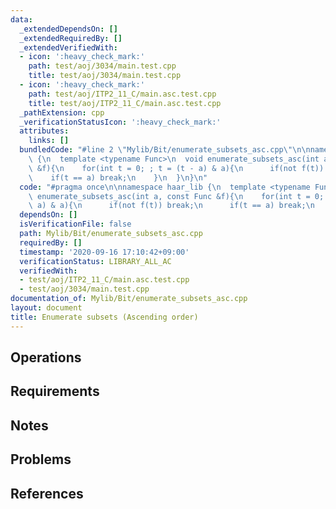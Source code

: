 ```yaml
---
data:
  _extendedDependsOn: []
  _extendedRequiredBy: []
  _extendedVerifiedWith:
  - icon: ':heavy_check_mark:'
    path: test/aoj/3034/main.test.cpp
    title: test/aoj/3034/main.test.cpp
  - icon: ':heavy_check_mark:'
    path: test/aoj/ITP2_11_C/main.asc.test.cpp
    title: test/aoj/ITP2_11_C/main.asc.test.cpp
  _pathExtension: cpp
  _verificationStatusIcon: ':heavy_check_mark:'
  attributes:
    links: []
  bundledCode: "#line 2 \"Mylib/Bit/enumerate_subsets_asc.cpp\"\n\nnamespace haar_lib\
    \ {\n  template <typename Func>\n  void enumerate_subsets_asc(int a, const Func\
    \ &f){\n    for(int t = 0; ; t = (t - a) & a){\n      if(not f(t)) break;\n  \
    \    if(t == a) break;\n    }\n  }\n}\n"
  code: "#pragma once\n\nnamespace haar_lib {\n  template <typename Func>\n  void\
    \ enumerate_subsets_asc(int a, const Func &f){\n    for(int t = 0; ; t = (t -\
    \ a) & a){\n      if(not f(t)) break;\n      if(t == a) break;\n    }\n  }\n}\n"
  dependsOn: []
  isVerificationFile: false
  path: Mylib/Bit/enumerate_subsets_asc.cpp
  requiredBy: []
  timestamp: '2020-09-16 17:10:42+09:00'
  verificationStatus: LIBRARY_ALL_AC
  verifiedWith:
  - test/aoj/ITP2_11_C/main.asc.test.cpp
  - test/aoj/3034/main.test.cpp
documentation_of: Mylib/Bit/enumerate_subsets_asc.cpp
layout: document
title: Enumerate subsets (Ascending order)
---
```


## Operations

## Requirements

## Notes

## Problems

## References
